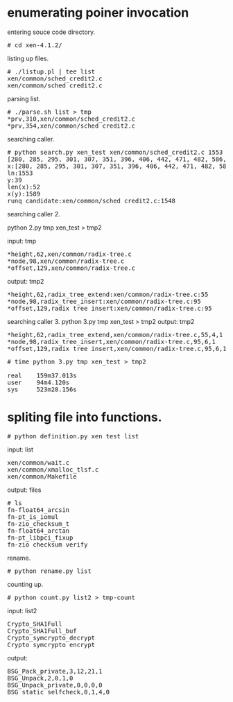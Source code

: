 # enumerating poiner invocation

entering souce code directory.
<pre>
# cd xen-4.1.2/
</pre>

listing up files.
<pre>
# ./listup.pl | tee list
xen/common/sched_credit2.c
xen/common/sched_credit2.c
</pre>

parsing list.
<pre>
# ./parse.sh list > tmp
*prv,310,xen/common/sched_credit2.c
*prv,354,xen/common/sched_credit2.c
</pre>

searching caller.
<pre>
# python search.py xen_test xen/common/sched_credit2.c 1553
[280, 285, 295, 301, 307, 351, 396, 406, 442, 471, 482, 586, 627, 674, 707, 730, 770, 798, 808, 822, 832, 863, 871, 897, 916, 969, 1005, 1121, 1155, 1194, 1352, 1362, 1378, 1434, 1461, 1480, 1495, 1506, 1548, 1589, 1721, 1735, 1772, 1825, 1842, 1855, 1921, 1935, 1977, 1989, 2012, 2059]
x:[280, 285, 295, 301, 307, 351, 396, 406, 442, 471, 482, 586, 627, 674, 707, 730, 770, 798, 808, 822, 832, 863, 871, 897, 916, 969, 1005, 1121, 1155, 1194, 1352, 1362, 1378, 1434, 1461, 1480, 1495, 1506, 1548, 1589, 1721, 1735, 1772, 1825, 1842, 1855, 1921, 1935, 1977, 1989, 2012, 2059]
ln:1553
y:39
len(x):52
x(y):1589
runq_candidate:xen/common/sched_credit2.c:1548
</pre>

searching caller 2.

python 2.py tmp xen_test > tmp2

input: tmp
<pre>
*height,62,xen/common/radix-tree.c
*node,98,xen/common/radix-tree.c
*offset,129,xen/common/radix-tree.c
</pre>

output: tmp2
<pre>
*height,62,radix_tree_extend:xen/common/radix-tree.c:55
*node,98,radix_tree_insert:xen/common/radix-tree.c:95
*offset,129,radix_tree_insert:xen/common/radix-tree.c:95
</pre>

searching caller 3.
python 3.py tmp xen_test > tmp2
output: tmp2
<pre>
*height,62,radix_tree_extend,xen/common/radix-tree.c,55,4,1
*node,98,radix_tree_insert,xen/common/radix-tree.c,95,6,1
*offset,129,radix_tree_insert,xen/common/radix-tree.c,95,6,1
</pre>

<pre>
# time python 3.py tmp xen_test > tmp2

real    159m37.013s
user    94m4.120s
sys     523m28.156s
</pre>

# spliting file into functions.

<pre>
# python definition.py xen_test list
</pre>

input: list
<pre>
xen/common/wait.c
xen/common/xmalloc_tlsf.c
xen/common/Makefile
</pre>

output: files
<pre>
# ls
fn-float64_arcsin
fn-pt_is_iomul
fn-zio_checksum_t
fn-float64_arctan
fn-pt_libpci_fixup
fn-zio_checksum_verify
</pre>

rename.
<pre>
# python rename.py list
</pre>

counting up.
<pre>
# python count.py list2 > tmp-count
</pre>

input: list2
<pre>
Crypto_SHA1Full
Crypto_SHA1Full_buf
Crypto_symcrypto_decrypt
Crypto_symcrypto_encrypt
</pre>

output:
<pre>
BSG_Pack_private,3,12,21,1
BSG_Unpack,2,0,1,0
BSG_Unpack_private,0,0,0,0
BSG_static_selfcheck,0,1,4,0
</pre>

